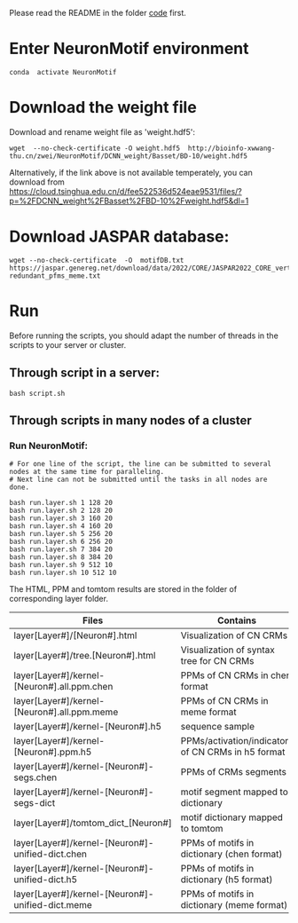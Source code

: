 
Please read the README in the folder [code](https://github.com/wzthu/NeuronMotif/tree/master/nm/code) first.

# Enter NeuronMotif environment

```
conda  activate NeuronMotif
```

# Download the weight file

Download and rename weight file as 'weight.hdf5':

```
wget  --no-check-certificate -O weight.hdf5  http://bioinfo-xwwang-thu.cn/zwei/NeuronMotif/DCNN_weight/Basset/BD-10/weight.hdf5
```

Alternatively, if the link above is not available temperately, you can download from  https://cloud.tsinghua.edu.cn/d/fee522536d524eae9531/files/?p=%2FDCNN_weight%2FBasset%2FBD-10%2Fweight.hdf5&dl=1

# Download JASPAR database:

```
wget --no-check-certificate  -O  motifDB.txt  https://jaspar.genereg.net/download/data/2022/CORE/JASPAR2022_CORE_vertebrates_non-redundant_pfms_meme.txt
```

# Run

Before running the scripts, you should adapt the number of threads in the scripts to your server or cluster.

## Through script in a server:


```
bash script.sh
```

## Through scripts in many nodes of a cluster

### Run NeuronMotif:

```
# For one line of the script, the line can be submitted to several nodes at the same time for paralleling.
# Next line can not be submitted until the tasks in all nodes are done.

bash run.layer.sh 1 128 20
bash run.layer.sh 2 128 20
bash run.layer.sh 3 160 20
bash run.layer.sh 4 160 20
bash run.layer.sh 5 256 20
bash run.layer.sh 6 256 20
bash run.layer.sh 7 384 20
bash run.layer.sh 8 384 20
bash run.layer.sh 9 512 10
bash run.layer.sh 10 512 10
```



The HTML, PPM and tomtom results are stored in the folder of corresponding layer folder.

| Files                                            | Contains                                           |
|--------------------------------------------------|----------------------------------------------------|
| layer[Layer#]/[Neuron#].html                     | Visualization of CN CRMs                           |
| layer[Layer#]/tree.[Neuron#].html                | Visualization of syntax tree for CN CRMs           |
| layer[Layer#]/kernel-[Neuron#].all.ppm.chen      | PPMs of CN CRMs in chen format                     |
| layer[Layer#]/kernel-[Neuron#].all.ppm.meme      | PPMs of CN CRMs in meme format                     |
| layer[Layer#]/kernel-[Neuron#].h5                | sequence sample                                    |
| layer[Layer#]/kernel-[Neuron#].ppm.h5            | PPMs/activation/indicators of CN CRMs in h5 format |
| layer[Layer#]/kernel-[Neuron#]-segs.chen         | PPMs of CRMs segments                              |
| layer[Layer#]/kernel-[Neuron#]-segs-dict         | motif segment mapped to dictionary                 |
| layer[Layer#]/tomtom_dict_[Neuron#]              | motif dictionary mapped to tomtom                  |
| layer[Layer#]/kernel-[Neuron#]-unified-dict.chen | PPMs of motifs in dictionary (chen format)         |
| layer[Layer#]/kernel-[Neuron#]-unified-dict.h5   | PPMs of motifs in dictionary (h5 format)           |
| layer[Layer#]/kernel-[Neuron#]-unified-dict.meme | PPMs of motifs in dictionary (meme format)         |
